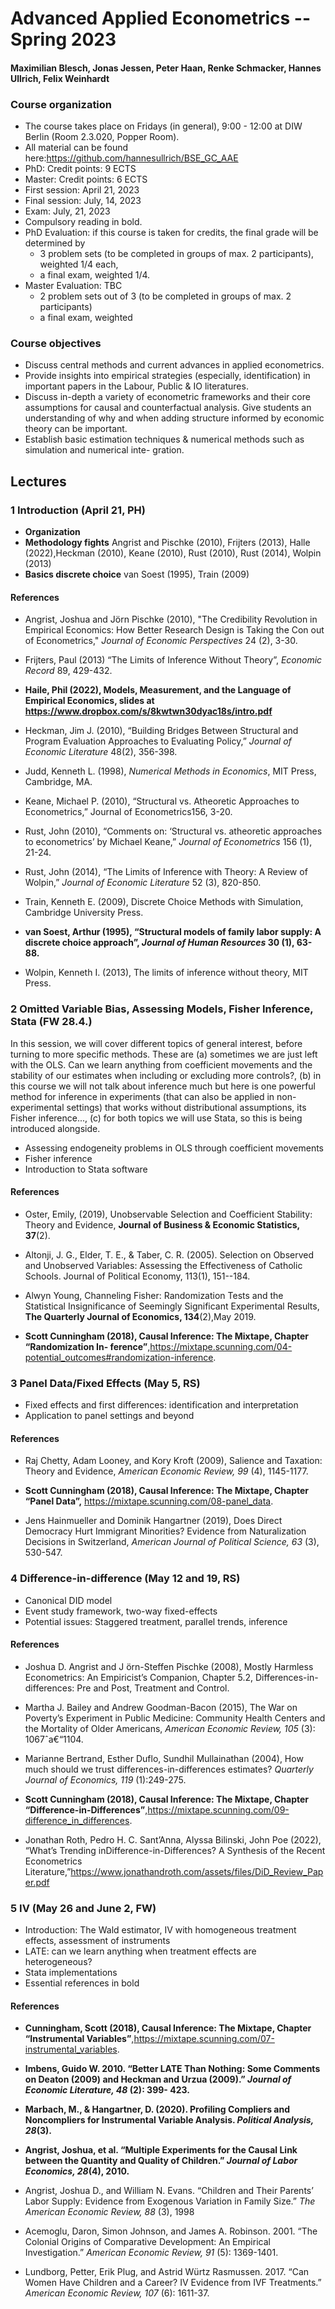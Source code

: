 # Advanced Applied Econometrics -- Spring 2023

#### Maximilian Blesch, Jonas Jessen, Peter Haan, Renke Schmacker, Hannes Ullrich, Felix Weinhardt

### Course organization

- The course takes place on Fridays (in general), 9:00 - 12:00 at DIW Berlin (Room 2.3.020, Popper
    Room).
- All material can be found here:https://github.com/hannesullrich/BSE_GC_AAE
- PhD: Credit points: 9 ECTS
- Master: Credit points: 6 ECTS
- First session: April 21, 2023
- Final session: July, 14, 2023
- Exam: July, 21, 2023
- Compulsory reading in bold.
- PhD Evaluation: if this course is taken for credits, the final grade will be determined by
    - 3 problem sets (to be completed in groups of max. 2 participants), weighted 1/4 each,
    - a final exam, weighted 1/4.
- Master Evaluation: TBC
    - 2 problem sets out of 3 (to be completed in groups of max. 2 participants)
    - a final exam, weighted

### Course objectives

- Discuss central methods and current advances in applied econometrics.
- Provide insights into empirical strategies (especially, identification) in important papers in the Labour,
    Public & IO literatures.
- Discuss in-depth a variety of econometric frameworks and their core assumptions for causal and
    counterfactual analysis. Give students an understanding of why and when adding structure informed
    by economic theory can be important.
- Establish basic estimation techniques & numerical methods such as simulation and numerical inte-
    gration.




## Lectures

### 1 Introduction (April 21, PH)

- **Organization**
- **Methodology fights** Angrist and Pischke (2010), Frijters (2013), Halle (2022),Heckman (2010), Keane (2010), Rust (2010), Rust (2014), Wolpin (2013)
- **Basics discrete choice** van Soest (1995), Train (2009)

#### References


-   Angrist, Joshua and Jörn Pischke (2010), "The Credibility Revolution in Empirical Economics: How Better Research Design is Taking the Con out of Econometrics,\" *Journal of Economic Perspectives* 24 (2), 3-30.

- Frijters, Paul (2013) “The Limits of Inference Without Theory”, *Economic Record* 89, 429-432.

- **Haile, Phil (2022), Models, Measurement, and the Language of Empirical Economics, slides at https://www.dropbox.com/s/8kwtwn30dyac18s/intro.pdf**

- Heckman, Jim J. (2010), “Building Bridges Between Structural and Program Evaluation Approaches to Evaluating Policy,” *Journal of Economic Literature* 48(2), 356-398.

- Judd, Kenneth L. (1998), *Numerical Methods in Economics*, MIT Press, Cambridge, MA.

- Keane, Michael P. (2010), “Structural vs. Atheoretic Approaches to Econometrics,” Journal of Econometrics156, 3-20.

- Rust, John (2010), “Comments on: ‘Structural vs. atheoretic approaches to econometrics’ by Michael Keane,” *Journal of Econometrics* 156 (1), 21-24.

- Rust, John (2014), “The Limits of Inference with Theory: A Review of Wolpin,” *Journal of Economic Literature* 52 (3), 820-850.

- Train, Kenneth E. (2009), Discrete Choice Methods with Simulation, Cambridge University Press.

- **van Soest, Arthur (1995), “Structural models of family labor supply: A discrete choice approach”, *Journal of Human Resources* 30 (1), 63-88.**

- Wolpin, Kenneth I. (2013), The limits of inference without theory, MIT Press.


### 2 Omitted Variable Bias, Assessing Models, Fisher Inference, Stata (FW 28.4.)

In this session, we will cover different topics of general interest, before turning to more specific methods.
These are (a) sometimes we are just left with the OLS. Can we learn anything from coefficient movements
and the stability of our estimates when including or excluding more controls?, (b) in this course we will not
talk about inference much but here is one powerful method for inference in experiments (that can also be
applied in non-experimental settings) that works without distributional assumptions, its Fisher inference...,
(c) for both topics we will use Stata, so this is being introduced alongside.

- Assessing endogeneity problems in OLS through coefficient movements
- Fisher inference
- Introduction to Stata software


#### References


- Oster, Emily, (2019), Unobservable Selection and Coefficient Stability: Theory and Evidence, **Journal of Business & Economic Statistics, 37**(2).

- Altonji, J. G., Elder, T. E., & Taber, C. R. (2005). Selection on Observed and Unobserved Variables: Assessing the Effectiveness of Catholic Schools. Journal of Political Economy, 113(1), 151--184.

- Alwyn Young, Channeling Fisher: Randomization Tests and the Statistical Insignificance of Seemingly Significant Experimental Results, **The Quarterly Journal of Economics, 134**(2),May 2019.

- **Scott Cunningham (2018), Causal Inference: The Mixtape, Chapter “Randomization In-
ference”**,https://mixtape.scunning.com/04-potential_outcomes#randomization-inference.


### 3 Panel Data/Fixed Effects (May 5, RS)

- Fixed effects and first differences: identification and interpretation
- Application to panel settings and beyond

#### References


- Raj Chetty, Adam Looney, and Kory Kroft (2009), Salience and Taxation: Theory and Evidence, *American Economic Review, 99* (4), 1145-1177.

- **Scott Cunningham (2018), Causal Inference: The Mixtape, Chapter “Panel Data”,** https://mixtape.scunning.com/08-panel_data.

- Jens Hainmueller and Dominik Hangartner (2019), Does Direct Democracy Hurt Immigrant Minorities? Evidence from Naturalization Decisions in Switzerland, *American Journal of Political Science, 63* (3), 530-547.


### 4 Difference-in-difference (May 12 and 19, RS)

- Canonical DID model
- Event study framework, two-way fixed-effects
- Potential issues: Staggered treatment, parallel trends, inference

#### References

- Joshua D. Angrist and J ̈orn-Steffen Pischke (2008), Mostly Harmless Econometrics: An Empiricist’s Companion, Chapter 5.2, Differences-in-differences: Pre and Post, Treatment and Control.

- Martha J. Bailey and Andrew Goodman-Bacon (2015), The War on Poverty’s Experiment in Public Medicine: Community Health Centers and the Mortality of Older Americans, *American Economic Review, 105* (3): 1067ˆa€“1104.

- Marianne Bertrand, Esther Duflo, Sundhil Mullainathan (2004), How much should we trust differences-in-differences estimates? *Quarterly Journal of Economics, 119* (1):249-275.

- **Scott Cunningham (2018), Causal Inference: The Mixtape, Chapter “Difference-in-Differences”**,https://mixtape.scunning.com/09-difference_in_differences.

- Jonathan Roth, Pedro H. C. Sant’Anna, Alyssa Bilinski, John Poe (2022), “What’s Trending inDifference-in-Differences? A Synthesis of the Recent Econometrics Literature,”https://www.jonathandroth.com/assets/files/DiD_Review_Paper.pdf


### 5 IV (May 26 and June 2, FW)

- Introduction: The Wald estimator, IV with homogeneous treatment effects, assessment of instruments
- LATE: can we learn anything when treatment effects are heterogeneous?
- Stata implementations
- Essential references in bold

#### References

- **Cunningham, Scott (2018), Causal Inference: The Mixtape, Chapter “Instrumental Variables”**,https://mixtape.scunning.com/07-instrumental_variables.

- **Imbens, Guido W. 2010. “Better LATE Than Nothing: Some Comments on Deaton (2009) and Heckman and Urzua (2009).” *Journal of Economic Literature, 48* (2): 399- 423.**

- **Marbach, M., & Hangartner, D. (2020). Profiling Compliers and Noncompliers for Instrumental Variable Analysis. *Political Analysis, 28*(3).**

- **Angrist, Joshua, et al. “Multiple Experiments for the Causal Link between the Quantity and Quality of Children.” *Journal of Labor Economics, 28*(4), 2010.**

- Angrist, Joshua D., and William N. Evans. “Children and Their Parents’ Labor Supply: Evidence from Exogenous Variation in Family Size.” *The American Economic Review, 88* (3), 1998

- Acemoglu, Daron, Simon Johnson, and James A. Robinson. 2001. “The Colonial Origins of Comparative Development: An Empirical Investigation.” *American Economic Review, 91* (5): 1369-1401.

- Lundborg, Petter, Erik Plug, and Astrid Würtz Rasmussen. 2017. “Can Women Have Children and a Career? IV Evidence from IVF Treatments.” *American Economic Review, 107* (6): 1611-37.
